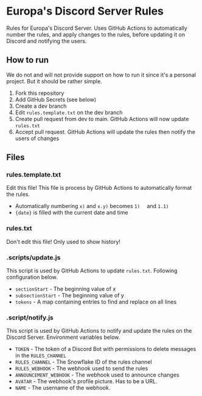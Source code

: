 # Europa's Discord Server Rules
Rules for Europa's Discord Server. Uses GitHub Actions to automatically number the rules, and apply changes to the rules, before updating it on Discord and notifying the users.

## How to run
We do not and will not provide support on how to run it since it's a personal project. But it should be rather simple.

1. Fork this repository
2. Add GitHub Secrets (see below)
3. Create a dev branch
4. Edit `rules.template.txt` on the dev branch
5. Create pull request from dev to main. GitHub Actions will now update `rules.txt`
6. Accept pull request. GitHub Actions will update the rules then notify the users of changes

## Files
### rules.template.txt
Edit this file! This file is process by GitHub Actions to automatically format the rules.

 - Automatically numbering `x)` and `x.y)` becomes `1)  ` and `1.1)`
 - `{date}` is filled with the current date and time

### rules.txt
Don't edit this file! Only used to show history!

### .scripts/update.js
This script is used by GitHub Actions to update `rules.txt`. Following configuration below.

 - `sectionStart` - The beginning value of x
 - `subsectionStart` - The beginning value of y
 - `tokens` - A map containing entries to find and replace on all lines

### .script/notify.js
This script is used by GitHub Actions to notify and update the rules on the Discord Server. Environment variables below.

 - `TOKEN` - The token of a Discord Bot with permissions to delete messages in the `RULES_CHANNEL`
 - `RULES_CHANNEL` - The Snowflake ID of the rules channel
 - `RULES_WEBHOOK` - The webhook used to send the rules
 - `ANNOUNCEMENT_WEBHOOK` - The webhook used to announce changes
 - `AVATAR` - The webhook's profile picture. Has to be a URL.
 - `NAME` - The username of the webhook.